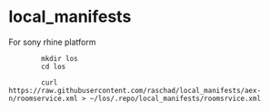 # local_manifests
For sony rhine platform
      
            mkdir los
            cd los
      
            curl https://raw.githubusercontent.com/raschad/local_manifests/aex-n/roomservice.xml > ~/los/.repo/local_manifests/roomsrvice.xml
